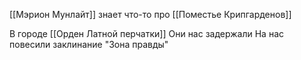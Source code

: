 [[Мэрион Мунлайт]] знает что-то про [[Поместье Крипгарденов]]

В городе [[Орден Латной перчатки]]
Они нас задержали
На нас повесили заклинание "Зона правды"
